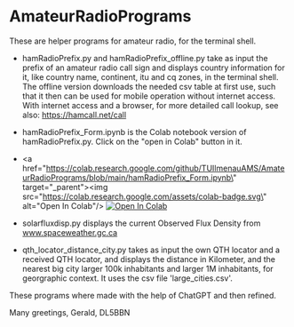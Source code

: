 # AmateurRadioPrograms
These are helper programs for amateur radio, for the terminal shell.


- hamRadioPrefix.py and hamRadioPrefix_offline.py take as input the prefix of an amateur radio call sign and displays country information for it, like country name,	continent,	itu and	cq zones, in the terminal shell.
The offline version downloads the needed csv table at first use, such that it then can be used for mobile operation without internet access.
With internet access and a browser, for more detailed call lookup, see also: https://hamcall.net/call

- hamRadioPrefix_Form.ipynb is the Colab notebook version of hamRadioPrefix.py. Click on the "open in Colab" button in it.
- <a href=\"https://colab.research.google.com/github/TUIlmenauAMS/AmateurRadioPrograms/blob/main/hamRadioPrefix_Form.ipynb\" target=\"_parent\"><img src=\"https://colab.research.google.com/assets/colab-badge.svg\" alt=\"Open In Colab\"/></a>
[![Open In Colab](https://colab.research.google.com/assets/colab-badge.svg)](https://colab.research.google.com/github/TUIlmenauAMS/AmateurRadioPrograms/blob/main/hamRadioPrefix_Form.ipynb)

- solarfluxdisp.py displays the current Observed Flux Density from www.spaceweather.gc.ca

- qth_locator_distance_city.py takes as input the own QTH locator and a received QTH locator, and displays the distance in Kilometer, and the nearest big city larger 100k inhabitants and larger 1M inhabitants, for georgraphic context. It uses the csv file 'large_cities.csv'.

These programs where made with the help of ChatGPT and then refined.

Many greetings,
  Gerald, DL5BBN
  
 
